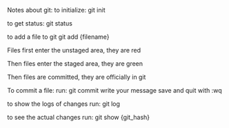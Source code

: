 Notes about git:
to initialize:
git init

to get status:
git status

to add a file to git
git add {filename}

Files first enter the unstaged area, they are red

Then files enter the staged area, they are green

Then files are committed, they are officially in git

To commit a file:
run: git commit
write your message
save and quit with :wq

to show the logs of changes run:
git log

to see the actual changes run:
git show {git_hash}

